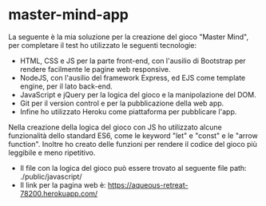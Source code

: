 # master-mind-app
La seguente è la mia soluzione per la creazione del gioco "Master Mind", per completare il test ho utilizzato le seguenti tecnologie:
- HTML, CSS e JS per la parte front-end, con l'ausilio di Bootstrap per rendere facilmente le pagine web responsive.
- NodeJS, con l'ausilio del framework Express, ed EJS come template engine, per il lato back-end.
- JavaScript e jQuery per la logica del gioco e la manipolazione del DOM.
- Git per il version control e per la pubblicazione della web app.
- Infine ho utilizzato Heroku come piattaforma per pubblicare l'app.

Nella creazione della logica del gioco con JS ho utilizzato alcune funzionalità dello standard ES6, come le keyword "let" e "const" e le "arrow function".
Inoltre ho creato delle funzioni per rendere il codice del gioco più leggibile e meno ripetitivo.

- Il file con la logica del gioco può essere trovato al seguente file path: ./public/javascript/
- Il link per la pagina web è: https://aqueous-retreat-78200.herokuapp.com/
